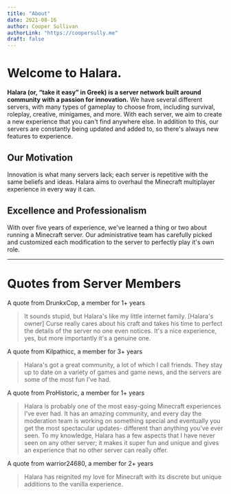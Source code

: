 ```yaml
---
title: "About"
date: 2021-08-16
author: Cooper Sullivan
authorLink: "https://coopersully.me"
draft: false
---
```


# Welcome to Halara.
**Halara (or, “take it easy” in Greek) is a server network built around community with a passion for innovation.**
We have several different servers, with many types of gameplay to choose from, including survival, roleplay, creative, minigames, and more.
With each server, we aim to create a new experience that you can't find anywhere else.
In addition to this, our servers are constantly being updated and added to, so there's always new features to experience.

## Our Motivation
Innovation is what many servers lack; each server is repetitive with the same beliefs and ideas.
Halara aims to overhaul the Minecraft multiplayer experience in every way it can.

## Excellence and Professionalism
With over five years of experience, we've learned a thing or two about running a Minecraft server.
Our administrative team has carefully picked and customized each modification to the server to perfectly play it's own role.

***

# Quotes from Server Members

A quote from DrunkxCop, a member for 1+ years
> It sounds stupid, but Halara's like my little internet family. [Halara's owner] Curse really cares about his craft
and takes his time to perfect the details of the server no one even notices. It's a nice experience, yes, but 
more importantly it's a genuine one.

A quote from Kilpathicc, a member for 3+ years
> Halara's got a great community, a lot of which I call friends. They stay up to date on a variety of games and game news, and the servers are some of the most fun I've had.

A quote from ProHistoric, a member for 1+ years
> Halara is probably one of the most easy-going Minecraft experiences I’ve ever had.
It has an amazing community, and every day the moderation team is working on something special and eventually you get the most spectacular updates- different than anything you’ve ever seen. 
To my knowledge, Halara has a few aspects that I have never seen on any other server; it makes it super fun and unique and gives an experience that no other server can really offer.

A quote from warrior24680, a member for 2+ years
> Halara has reignited my love for Minecraft with its discrete but unique additions to the vanilla experience.